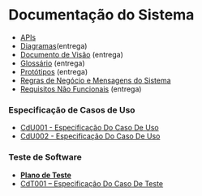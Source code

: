 # Documentação do Sistema  
 - [APIs ](./APIs) 
 - [Diagramas](./diagrama-caso-de-uso)(entrega) 
 - [Documento de Visão](./documento_visao) (entrega) 
 - [Glossário](./glossario) (entrega) 
 - [Protótipos](./prototipos) (entrega) 
 - [Regras de Negócio e Mensagens do Sistema](./regras_mensagens)
 - [Requisitos Não Funcionais](./ReqNaoFuncionais) (entrega)


### Especificação de Casos de Uso  
 - [CdU001 - Especificação Do Caso De Uso](./CdU001–EspecificacaoDoCasoDeUso)
 - [CdU002 - Especificação Do Caso De Uso](./CdU002–EspecificacaoDoCasoDeUso)

### Teste de Software
 - **[Plano de Teste](./plano-testes)**
 - [CdT001 – Especificação Do Caso De Teste](./CdT001-NOME-FUNCIONALIDADE)
